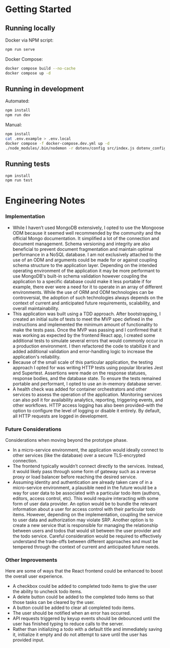 # Getting Started
## Running locally
Docker via NPM script:
```bash
npm run serve
```
Docker Compose:
```bash
docker compose build --no-cache
docker compose up -d
```

## Running in development
Automated:
```bash
npm install
npm run dev
```

Manual:
```bash
npm install
cat .env.example > .env.local
docker compose -f docker-compose.dev.yml up -d
./node_modules/.bin/nodemon -r dotenv/config src/index.js dotenv_config_path=.env.local
```
## Running tests
```bash
npm install
npm run test
```
# Engineering Notes
### Implementation
- While I haven’t used MongoDB extensively, I opted to use the Mongoose ODM because it seemed well recommended by the community and the official Mongo documentation. It simplified a lot of the connection and document management. Schema versioning and integrity are also beneficial to prevent document fragmentation and maintain optimal performance in a NoSQL database. I am not exclusively attached to the use of an ODM and arguments could be made for or against coupling schema structure to the application layer. Depending on the intended operating environment of the application it may be more performant to use MongoDB's built-in schema validation however coupling the application to a specific database could make it less portable if for example, there ever were a need for it to operate in an array of different environments. While the use of ORM and ODM technologies can be controversial, the adoption of such technologies always depends on the context of current and anticipated future requirements, scalability, and overall maintainability. 
- This application was built using a TDD approach. After bootstrapping, I created an initial suite of tests to meet the MVP spec defined in the instructions and implemented the minimum amount of functionality to make the tests pass. Once the MVP was passing and I confirmed that it was working as expected by the frontend React app, I created some additional tests to simulate several errors that would commonly occur in a production environment. I then refactored the code to stabilize it and added additional validation and error-handling logic to increase the application's reliability.
- Because of the small scale of this particular application, the testing approach I opted for was writing HTTP tests using popular libraries Jest and Supertest. Assertions were made on the response statuses, response bodies, and the database state. To ensure the tests remained portable and performant, I opted to use an in-memory database server.
- A health check was added for container orchestrators and other services to assess the operation of the application. Monitoring services can also poll it for availability analytics, reporting, triggering events, and other workflows. HTTP access logging has also been provided–with the option to configure the level of logging or disable it entirely. By default, all HTTP requests are logged in development. 
### Future Considerations
Considerations when moving beyond the prototype phase.
- In a micro-service environment, the application would ideally connect to other services (like the database) over a secure TLS-encrypted connection.
- The frontend typically wouldn’t connect directly to the services. Instead, it would likely pass through some form of gateway such as a reverse proxy or load balancer before reaching the desired service.
- Assuming identity and authentication are already taken care of in a micro-service environment, a plausible need in the future would be a way for user data to be associated with a particular todo item (authors, editors, access control, etc). This would require interacting with some form of user data provider. An option would be to bundle the relevant information about a user for access control with their particular todo items. However, depending on the implementation, coupling the service to user data and authorization may violate SRP. Another option is to create a new service that is responsible for managing the relationship between users and todos that would sit between the user provider and the todo service. Careful consideration would be required to effectively understand the trade-offs between different approaches and must be tempered through the context of current and anticipated future needs.
### Other Improvements
Here are some of ways that the React frontend could be enhanced to boost the overall user experience.
- A checkbox could be added to completed todo items to give the user the ability to uncheck todo items.
- A delete button could be added to the completed todo items so that those tasks can be cleared by the user.
- A button could be added to clear all completed todo items.
- The user should be notified when an error has occurred.
- API requests triggered by keyup events should be debounced until the user has finished typing to reduce calls to the server.
- Rather than initializing a todo with a default title and immediately saving it, initialize it empty and do not attempt to save until the user has provided input.
